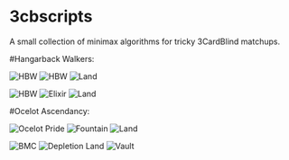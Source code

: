 # 3cbscripts
A small collection of minimax algorithms for tricky 3CardBlind matchups.

#Hangarback Walkers:

![HBW](https://cards.scryfall.io/small/front/2/d/2d2c323f-eecd-4560-a128-ab513d231552.jpg?1690005486)
![HBW](https://cards.scryfall.io/small/front/2/d/2d2c323f-eecd-4560-a128-ab513d231552.jpg?1690005486)
![Land](https://cards.scryfall.io/small/front/7/1/71624139-a255-48be-93ca-594a4beba487.jpg?1562429861)

![HBW](https://cards.scryfall.io/small/front/2/d/2d2c323f-eecd-4560-a128-ab513d231552.jpg?1690005486)
![Elixir](https://cards.scryfall.io/small/front/6/7/6741ab27-9e1f-4aa5-96b9-b450eda7c5c2.jpg?1625978606)
![Land](https://cards.scryfall.io/small/front/7/1/71624139-a255-48be-93ca-594a4beba487.jpg?1562429861)

#Ocelot Ascendancy:

![Ocelot Pride](https://cards.scryfall.io/small/front/8/9/89cf6f57-230f-497e-a14e-ad1e8737fd42.jpg?1717011506)
![Fountain](https://cards.scryfall.io/small/front/2/6/26894980-8961-4479-85dd-5f01c899718b.jpg?1562300814)
![Land](https://cards.scryfall.io/small/front/e/0/e0281fba-d771-4431-931f-920db2f14c47.jpg?1717013901)

![BMC](https://cards.scryfall.io/small/front/b/8/b8c66fab-7494-42b1-bc4e-dae85a48fa41.jpg?1699022194)
![Depletion Land](https://cards.scryfall.io/small/front/b/c/bcc9d1e0-c8f4-4bac-90d4-8167f7a1515a.jpg?1562382568)
![Vault](https://cards.scryfall.io/small/front/3/f/3fb781da-2b8b-44c6-999f-5038e79a7d57.jpg?1712355208)
